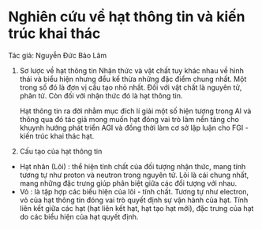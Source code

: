 # Nghiên cứu về hạt thông tin và kiến trúc khai thác

Tác giả: Nguyễn Đức Bảo Lâm

1. Sơ lược về hạt thông tin
   Nhận thức và vật chất tuy khác nhau về hình thái và biểu hiện nhưng đều kế thừa những đặc điểm chung nhất. Một trong số đó là đơn vị cấu tạo nhỏ nhất. Đối với vật chất là nguyên tử, phân tử. Còn đối với nhận thức đó là hạt thông tin.

   Hạt thông tin ra đời nhằm mục đích lí giải một số hiện tượng trong AI và thông qua đó tác giả mong muốn hạt đóng vai trò làm nền tảng cho khuynh hướng phát triển AGI và đồng thời làm cơ sở lập luận cho FGI - kiến trúc khai thác hạt.

2. Cấu tạo của hạt thông tin

- Hạt nhân (Lõi) : thể hiện tính chất của đối tượng nhận thức, mang tính tương tự như proton và neutron trong nguyên tử. Lõi là cái chung nhất, mang những đặc trưng giúp phân biệt giữa các đối tượng với nhau.
- Vỏ : là tập hợp các biểu hiện của lõi - tính chất. Tương tự như electron, vỏ của hạt thông tin đóng vai trò quyết định sự vận hành của hạt. Tính liên kết giữa các hạt (hạt liên kết hạt, hạt tạo hạt mới), đặc trưng của hạt do các biểu hiện của hạt quyết định.
